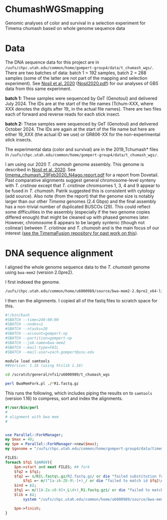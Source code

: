 # ChumashWGSmapping
Genomic analyses of color and survival in a selection experiment for Timema chumash based on whole genome sequence data
# Data

The DNA sequence data for this project are in `/uufs/chpc.utah.edu/common/home/gompert-group4/data/t_chumash_wgs/`. There are two batches of data: batch 1 = 192 samples, batch 2 = 288 samples (some of the latter are not part of the mapping and selection experiment). See [Nosil et al. 2020](https://www.proquest.com/docview/2473271380?pq-origsite=gscholar&fromopenview=true&sourcetype=Scholarly%20Journals) ([Nosil2020.pdf](https://github.com/user-attachments/files/17368867/Nosil2020.pdf)) for our analyses of GBS data from this same experiment.

**batch 1:** These samples were sequenced by GeT (Genotoul) and delivered July 2024. The IDs are at the start of the file names (Tchum-XXX, where XXX denotes the digits after 19_ in the actual file names). There are two files each of forward and reverse reads for each stick insect. 

**batch 2:** These samples were sequenced by GeT (Genotoul) and delivered October 2024. The IDs are again at the start of the file name but here are either 19_XXX (the actual ID we use) or GR806-XX for the non-experimental stick insects.

The experimental data (color and survival) are in the 2019_Tchumash* files in `/uufs/chpc.utah.edu/common/home/gompert-group4/data/t_chumash_wgs/`.

I am using our 2020 *T. chumash* genome assembly. This genome is described in [Nosil et al. 2020](https://www.proquest.com/docview/2473271380?pq-origsite=gscholar&fromopenview=true&sourcetype=Scholarly%20Journals). See [timema_chumash_29Feb2020_N4ago.report.pdf](https://github.com/user-attachments/files/17368853/timema_chumash_29Feb2020_N4ago.report.pdf) for a report from Dovetail. Past comparative alignments suggest general chromosome-level synteny with *T. crstinae* except that *T. cristinae* chromsomes 1, 3, 4 and 9 appear to be fused in *T. chumash*. Patrik suggested this is consistent with cytology (add source). Also note (from the report) that the genome size is notably larger than our other *Timema* genomes (2.4 Gbps) and the final assembly has a non-trivial number of duplicated BUSCOs (29). This could reflect some difficulities in the assembly (especially if the two genome copies differed enough) that might be cleaned up with phased genomes later. However, chromosome 8 appears to be largely syntenic (though not colinear) between *T. cristinae* and *T. chumash* and is the main focus of our interest ([see the TimemaFusion repository for past work on this](https://github.com/zgompert/TimemaFusion)).

# DNA sequence alignment

I aligned the whole genome sequence data to the *T. chumash* genome using `bwa-mem2` (version 2.0pre2).

I first indexed the genome.

```bash
/uufs/chpc.utah.edu/common/home/u6000989/source/bwa-mem2-2.0pre2_x64-linux/bwa-mem2 index mod_timema_chumash_29Feb2020_N4ago.fasta
```
I then ran the alignments. I copied all of the fastq files to scratch space for this.

```bash
#!/bin/bash
#SBATCH --time=240:00:00
#SBATCH --nodes=1
#SBATCH --ntasks=20
#SBATCH --account=gompert-np
#SBATCH --partition=gompert-np
#SBATCH --job-name=bwa-mem2
#SBATCH --mail-type=FAIL
#SBATCH --mail-user=zach.gompert@usu.edu

module load samtools
##Version: 1.16 (using htslib 1.16)

cd /scratch/general/nfs1/u6000989/t_chumash_wgs

perl BwaMemFork.pl ./*R1.fastq.gz
```

This runs the following, which includes piping the results on to `samtools` (version 1.16) to compress, sort and index the alignments.

```perl
#!/usr/bin/perl
#
# alignment with bwa mem 
#


use Parallel::ForkManager;
my $max = 40;
my $pm = Parallel::ForkManager->new($max);
my $genome = "/uufs/chpc.utah.edu/common/home/gompert-group4/data/timema/hic_genomes/t_chumash/hic/mod_timema_chumash_29Feb2020_N4ago.fasta";

FILES:
foreach $fq1 (@ARGV){
	$pm->start and next FILES; ## fork
	$fq2 = $fq1;
	$fq2 =~ s/R1\.fastq\.gz/R2.fastq.gz/ or die "failed substitution for $fq1\n";
        $fq1 =~ m/(^[a-zA-Z0-9\-]+)_/ or die "failed to match id $fq1\n";
	$ind = $1;
	$fq1 =~ m/([A-Za-z0-9]+_L\d+)_R1.fastq.gz$/ or die "failed to match library for $fq1\n";
	$lib = $1;
        system "/uufs/chpc.utah.edu/common/home/u6000989/source/bwa-mem2-2.0pre2_x64-linux/bwa-mem2 mem -t 1 -k 19 -r 1.5 -R \'\@RG\\tID:wgs-"."$ind\\tLB:wgs-"."$ind"."_$lib\\tSM:wgs-"."$ind"."\' $genome $fq1 $fq2 | samtools sort -@ 2 -O BAM -o $ind"."_$lib.bam - && samtools index -@ 2 $ind"."_$lib.bam\n";

	$pm->finish;
}
```
